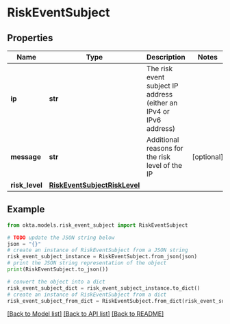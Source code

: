 # RiskEventSubject


## Properties

Name | Type | Description | Notes
------------ | ------------- | ------------- | -------------
**ip** | **str** | The risk event subject IP address (either an IPv4 or IPv6 address) | 
**message** | **str** | Additional reasons for the risk level of the IP | [optional] 
**risk_level** | [**RiskEventSubjectRiskLevel**](RiskEventSubjectRiskLevel.md) |  | 

## Example

```python
from okta.models.risk_event_subject import RiskEventSubject

# TODO update the JSON string below
json = "{}"
# create an instance of RiskEventSubject from a JSON string
risk_event_subject_instance = RiskEventSubject.from_json(json)
# print the JSON string representation of the object
print(RiskEventSubject.to_json())

# convert the object into a dict
risk_event_subject_dict = risk_event_subject_instance.to_dict()
# create an instance of RiskEventSubject from a dict
risk_event_subject_from_dict = RiskEventSubject.from_dict(risk_event_subject_dict)
```
[[Back to Model list]](../README.md#documentation-for-models) [[Back to API list]](../README.md#documentation-for-api-endpoints) [[Back to README]](../README.md)


